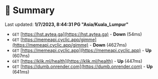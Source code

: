 # 📖 Summary
Last updated: **1/7/2023, 8:44:31 PG "Asia/Kuala_Lumpur"**

- `GET` [https://hst.aytea.ga](https://hst.aytea.ga) - **Down** (54ms)
- `GET` [https://memeapi.cyclic.app/gimme](https://memeapi.cyclic.app/gimme) - **Down** (4627ms)
- `GET` [https://memeapi.cyclic.app](https://memeapi.cyclic.app) - **Up** (607ms)
- `GET` [https://klik.ml/health](https://klik.ml/health) - **Up** (447ms)
- `GET` [https://dumb.onrender.com](https://dumb.onrender.com) - **Up** (641ms)
